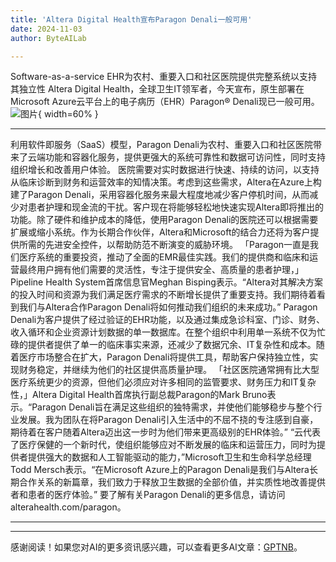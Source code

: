```yaml
---
title: 'Altera Digital Health宣布Paragon Denali一般可用'
date: 2024-11-03
author: ByteAILab

---
```


Software-as-a-service EHR为农村、重要入口和社区医院提供完整系统以支持其独立性 Altera Digital Health，全球卫生IT领军者，今天宣布，原生部署在Microsoft Azure云平台上的电子病历（EHR）Paragon® Denali现已一般可用。![图片](https://ai-techpark.com/wp-content/uploads/2024/10/Altera-960x540.jpg){ width=60% }

---
利用软件即服务（SaaS）模型，Paragon Denali为农村、重要入口和社区医院带来了云端功能和容器化服务，提供更强大的系统可靠性和数据可访问性，同时支持组织增长和改善用户体验。 医院需要对实时数据进行快速、持续的访问，以支持从临床诊断到财务和运营效率的知情决策。考虑到这些需求，Altera在Azure上构建了Paragon Denali，采用容器化服务来最大程度地减少客户停机时间，从而减少对患者护理和现金流的干扰。客户现在将能够轻松地快速实现Altera即将推出的功能。除了硬件和维护成本的降低，使用Paragon Denali的医院还可以根据需要扩展或缩小系统。作为长期合作伙伴，Altera和Microsoft的结合力还将为客户提供所需的先进安全控件，以帮助防范不断演变的威胁环境。 「Paragon一直是我们医疗系统的重要投资，推动了全面的EMR最佳实践。我们的提供商和临床和运营最终用户拥有他们需要的灵活性，专注于提供安全、高质量的患者护理，」Pipeline Health System首席信息官Meghan Bisping表示。“Altera对其解决方案的投入时间和资源为我们满足医疗需求的不断增长提供了重要支持。我们期待着看到我们与Altera合作Paragon Denali将如何推动我们组织的未来成功。” Paragon Denali为客户提供了经过验证的EHR功能，以及通过集成急诊科室、门诊、财务、收入循环和企业资源计划数据的单一数据库。在整个组织中利用单一系统不仅为忙碌的提供者提供了单一的临床事实来源，还减少了数据冗余、IT复杂性和成本。随着医疗市场整合在扩大，Paragon Denali将提供工具，帮助客户保持独立性，实现财务稳定，并继续为他们的社区提供高质量护理。 「社区医院通常拥有比大型医疗系统更少的资源，但他们必须应对许多相同的监管要求、财务压力和IT复杂性，」Altera Digital Health首席执行副总裁Paragon的Mark Bruno表示。“Paragon Denali旨在满足这些组织的独特需求，并使他们能够稳步与整个行业发展。我为团队在将Paragon Denali引入生活中的不屈不挠的专注感到自豪，期待着在客户随着Altera迈出这一步时为他们带来更高级别的EHR体验。” “云代表了医疗保健的一个新时代，使组织能够应对不断发展的临床和运营压力，同时为提供者提供强大的数据和人工智能驱动的能力，”Microsoft卫生和生命科学总经理Todd Mersch表示。“在Microsoft Azure上的Paragon Denali是我们与Altera长期合作关系的新篇章，我们致力于释放卫生数据的全部价值，并实质性地改善提供者和患者的医疗体验。” 要了解有关Paragon Denali的更多信息，请访问alterahealth.com/paragon。

---
---
感谢阅读！如果您对AI的更多资讯感兴趣，可以查看更多AI文章：[GPTNB](https://gptnb.com)。
